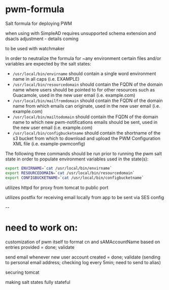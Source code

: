 # pwm-formula
Salt formula for deploying PWM

when using with SimpleAD requires unsupported schema extension and dsacls adjustment - details coming

to be used with watchmaker

In order to neutralize the formula for ~any environment certain files and/or variables are expected by the salt states:
- `/usr/local/bin/envirname` should contain a single word environment name in all caps (i.e. EXAMPLE)
- `/usr/local/bin/resourcedomain` should contain the FQDN of the domain name where users should be pointed to for other resources such as Guacamole, used in the new user email (i.e. example.com)
- `/usr/local/bin/mailfromdomain` should contain the FQDN of the domain name from which emails can originate, used in the new user email (i.e. example.com)
- `/usr/local/bin/mailtodomain` should contain the FQDN of the domain name to which new pwm-notifications emails should be sent, used in the new user email (i.e. example.com)
- `/usr/local/bin/configbucketname` should contain the shortname of the s3 bucket from which to download and upload the PWM Configuration XML file (i.e. example-pwmconfig)

The following three commands should be run prior to running the pwm salt state in order to populate environment variables used in the state(s):

```bash
export ENVIRNAME=`cat /usr/local/bin/envirname`
export RESOURCEDOMAIN=`cat /usr/local/bin/resourcedomain`
export CONFIGBUCKETNAME=`cat /usr/local/bin/configbucketname`
```

utilizes httpd for proxy from tomcat to public port

utilizes postfix for receiving email locally from app to be sent via SES config

--

# need to work on:

customization of pwm itself to format cn and sAMAccountName based on entries provided = done; validate

send email whenever new user account created = done; validate (sending to personal email address; checking log every 5min; need to send to alias)

securing tomcat

making salt states fully stateful
